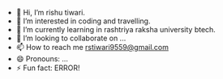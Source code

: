 - 👋 Hi, I’m rishu tiwari.
- 👀 I’m interested in coding and travelling.
- 🌱 I’m currently learning in rashtriya raksha university btech.
- 💞️ I’m looking to collaborate on ...
- 📫 How to reach me rstiwari9559@gmail.com
- 😄 Pronouns: ...
- ⚡ Fun fact: ERROR!

<!---
tiwarirst/tiwarirst is a ✨ special ✨ repository because its `README.md` (this file) appears on your GitHub profile.
You can click the Preview link to take a look at your changes.
--->
